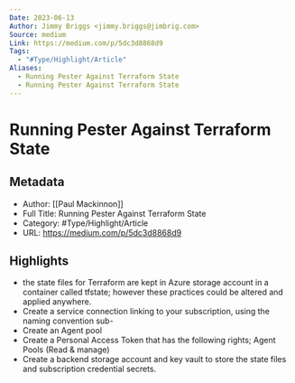 ```yaml
---
Date: 2023-06-13
Author: Jimmy Briggs <jimmy.briggs@jimbrig.com>
Source: medium
Link: https://medium.com/p/5dc3d8868d9
Tags:
  - "#Type/Highlight/Article"
Aliases:
  - Running Pester Against Terraform State
  - Running Pester Against Terraform State
---
```

# Running Pester Against Terraform State

## Metadata
- Author: [[Paul Mackinnon]]
- Full Title: Running Pester Against Terraform State
- Category: #Type/Highlight/Article
- URL: https://medium.com/p/5dc3d8868d9

## Highlights
- the state files for Terraform are kept in Azure storage account in a container called tfstate; however these practices could be altered and applied anywhere.
- Create a service connection linking to your subscription, using the naming convention sub-<last-12-digits-of-sub-id>
- Create an Agent pool
- Create a Personal Access Token that has the following rights; Agent Pools (Read & manage)
- Create a backend storage account and key vault to store the state files and subscription credential secrets.
